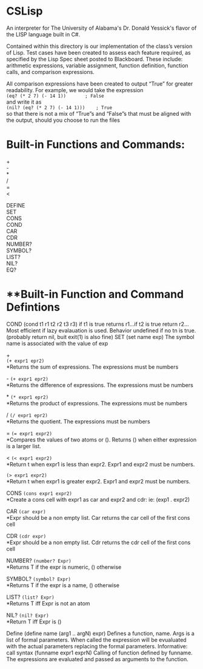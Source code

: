 # CSLisp
An interpreter for The University of Alabama's Dr. Donald Yessick's flavor of the LISP language built in C#.

Contained within this directory is our implementation of the class’s version of Lisp. Test cases have been created to assess each feature required, as specified by the Lisp Spec sheet posted to Blackboard. These include: arithmetic expressions, variable assignment, function definition, function calls, and comparison expressions.

All comparison expressions have been created to output “True” for greater readability. For example, we would take the expression  
```(eq? (* 2 7) (- 14 1))		; False```  
and write it as  
```(nil? (eq? (* 2 7) (- 14 1)))	; True```  
so that there is not a mix of “True”s and “False”s that must be aligned with the output, should you choose to run the files    
#
# **Built-in Functions and Commands:**
\+  
\-  
\*  
\/  
\=  
<  
>  

DEFINE   
SET  
CONS  
COND  
CAR  
CDR  
NUMBER?  
SYMBOL?  
LIST?  
NIL?  
EQ?  
#
# **Built-in Function and Command Defintions
COND 
(cond t1 r1 t2 r2 t3 r3)
if t1 is true returns r1...if t2 is true return r2...
Most efficient if lazy evalauation is used.
Behavior undefined if no tn is true. (probably return nil, buit exit(1) is also fine)
SET
(set name exp)
The symbol name is associated with the value of exp

\+  
```(+ expr1 epr2)```  
*Returns the sum of expressions. The expressions must be numbers

\-
```(+ expr1 epr2)```  
*Returns the difference of expressions. The expressions must be numbers

\*
```(* expr1 epr2)```  
*Returns the product of expressions. The expressions must be numbers

\/
```(/ expr1 epr2)```  
*Returns the quotient. The expressions must be numbers

\=
```(= expr1 expr2)```  
*Compares the values of two atoms or (). Returns () when either expression is a larger list.

<
```(< expr1 expr2)```  
*Return t when expr1 is less than expr2. Expr1 and expr2 must be numbers.

>
```(> expr1 expr2)```  
*Return t when expr1 is greater  expr2. Expr1 and expr2 must be numbers.

CONS
```(cons expr1 expr2)```  
*Create a cons cell with expr1 as car and expr2 and cdr: ie: (exp1 . expr2)

CAR
```(car expr)```  
*Expr should be a non empty list. Car returns the car cell of the first cons cell

CDR
```(cdr expr)```  
*Expr should be a non empty list. Cdr returns the cdr cell of the first cons cell

NUMBER?
```(number? Expr)```  
*Returns T if the expr is numeric, () otherwise

SYMBOL?
```(symbol? Expr)```  
*Returns T if the expr is a name, () otherwise

LIST?
```(list? Expr)```  
*Returns T iff Expr is not an atom

NIL?
```(nil? Expr)```  
*Return T iff Expr is ()

Define
(define name (arg1 .. argN) expr)
Defines a function, name. Args is a list of formal parameters. When called the expression will be evualuated with the actual parameters replacing the formal parameters.
Informative: call syntax
(funname expr1 exprN)
Calling of function defined by funname. The expressions are evaluated and passed as arguments to the function.

